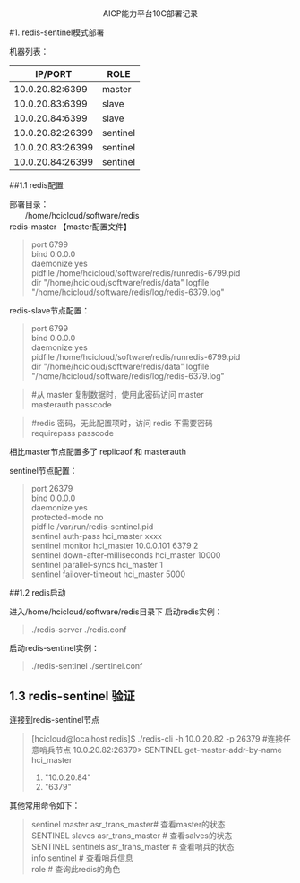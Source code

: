 <center>AICP能力平台10C部署记录</center>

#1. redis-sentinel模式部署  

机器列表：  

|IP/PORT | ROLE   
| ----   | ----   
|10.0.20.82:6399 | master  
|10.0.20.83:6399 | slave  
|10.0.20.84:6399 | slave  
|10.0.20.82:26399 | sentinel  
|10.0.20.83:26399 | sentinel  
|10.0.20.84:26399 | sentinel  


##1.1 redis配置

部署目录：  
　　/home/hcicloud/software/redis  
redis-master 【master配置文件】
>port 6799  
>bind 0.0.0.0  
>daemonize yes  
>pidfile /home/hcicloud/software/redis/runredis-6799.pid  
>dir "/home/hcicloud/software/redis/data"
>logfile "/home/hcicloud/software/redis/log/redis-6379.log"

  
redis-slave节点配置：
>port 6799  
>bind 0.0.0.0  
>daemonize yes  
>pidfile /home/hcicloud/software/redis/runredis-6799.pid  
>dir "/home/hcicloud/software/redis/data"
>logfile "/home/hcicloud/software/redis/log/redis-6379.log"

> \#从 master 复制数据时，使用此密码访问 master  
>masterauth passcode  

> \#redis 密码，无此配置项时，访问 redis 不需要密码  
>requirepass passcode 

相比master节点配置多了  replicaof 和 masterauth  

sentinel节点配置：
>  port 26379  
>  bind 0.0.0.0  
>  daemonize yes  
>  protected-mode no  
>  pidfile /var/run/redis-sentinel.pid  
>  sentinel auth-pass hci_master xxxx  
>  sentinel monitor hci_master 10.0.0.101 6379 2  
>  sentinel down-after-milliseconds  hci_master 10000  
>  sentinel parallel-syncs hci_master 1  
>  sentinel failover-timeout hci_master 5000  

##1.2 redis启动

进入/home/hcicloud/software/redis目录下
启动redis实例：  
> ./redis-server  ./redis.conf

启动redis-sentinel实例：
> ./redis-sentinel  ./sentinel.conf 

## 1.3 redis-sentinel 验证

连接到redis-sentinel节点
> [hcicloud@localhost redis]$ ./redis-cli   -h 10.0.20.82 -p 26379  \#连接任意哨兵节点
> 10.0.20.82:26379> SENTINEL get-master-addr-by-name hci_master  
> 1) "10.0.20.84"  
> 2) "6379"  

其他常用命令如下：
> sentinel master asr_trans_master# 查看master的状态  
> SENTINEL slaves asr_trans_master # 查看salves的状态  
> SENTINEL sentinels asr_trans_master # 查看哨兵的状态  
> info sentinel # 查看哨兵信息  
> role # 查询此redis的角色  

